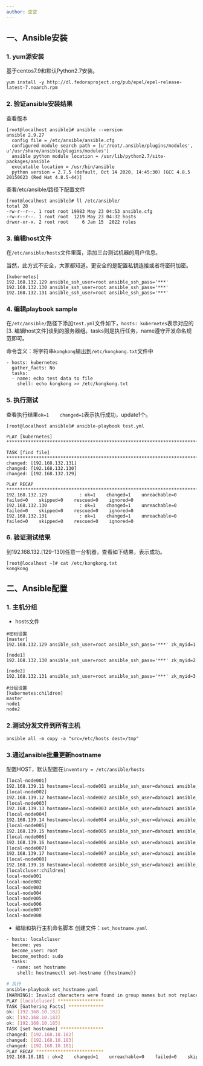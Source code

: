 ```yaml
---
author: 空空
---
```


## 一、Ansible安装

### 1. yum源安装

基于centos7.9和默认Python2.7安装。

```shell
yum install -y http://dl.fedoraproject.org/pub/epel/epel-release-latest-7.noarch.rpm

```

### 2. 验证ansible安装结果

查看版本

```shell
[root@localhost ansible]# ansible --version
ansible 2.9.27
  config file = /etc/ansible/ansible.cfg
  configured module search path = [u'/root/.ansible/plugins/modules', u'/usr/share/ansible/plugins/modules']
  ansible python module location = /usr/lib/python2.7/site-packages/ansible
  executable location = /usr/bin/ansible
  python version = 2.7.5 (default, Oct 14 2020, 14:45:30) [GCC 4.8.5 20150623 (Red Hat 4.8.5-44)]
```

查看/etc/ansible/路径下配置文件

```shell
[root@localhost ansible]# ll /etc/ansible/
total 28
-rw-r--r--. 1 root root 19983 May 23 04:53 ansible.cfg
-rw-r--r--. 1 root root  1219 May 23 04:32 hosts
drwxr-xr-x. 2 root root     6 Jan 15  2022 roles
```

### 3. 编辑host文件

在`/etc/ansible/hosts`文件里面，添加三台测试机器的用户信息。

当然，此方式不安全，大家都知道。更安全的是配置私钥连接或者将密码加密。

```shell
[kubernetes]
192.168.132.129 ansible_ssh_user=root ansible_ssh_pass='***'
192.168.132.130 ansible_ssh_user=root ansible_ssh_pass='***'
192.168.132.131 ansible_ssh_user=root ansible_ssh_pass='***'
```

### 4. 编辑playbook sample

在`/etc/ansible/`路径下添加`test.yml`文件如下，`hosts: kubernetes`表示对应的[3. 编辑host文件]谈到的服务器组。tasks则是执行任务，name遵守开发命名规范即可。

命令含义：将字符串`kongkong`输出到`/etc/kongkong.txt`文件中

```shell
- hosts: kubernetes
  gather_facts: No
  tasks:
  - name: echo test data to file
    shell: echo kongkong >> /etc/kongkong.txt
```

### 5. 执行测试

查看执行结果`ok=1    changed=1`表示执行成功，update1个。

```shell
[root@localhost ansible]# ansible-playbook test.yml

PLAY [kubernetes] ****************************************************************************************************

TASK [find file] *****************************************************************************************************
changed: [192.168.132.131]
changed: [192.168.132.130]
changed: [192.168.132.129]

PLAY RECAP ***********************************************************************************************************
192.168.132.129            : ok=1    changed=1    unreachable=0    failed=0    skipped=0    rescued=0    ignored=0
192.168.132.130            : ok=1    changed=1    unreachable=0    failed=0    skipped=0    rescued=0    ignored=0
192.168.132.131            : ok=1    changed=1    unreachable=0    failed=0    skipped=0    rescued=0    ignored=0
```

### 6. 验证测试结果

到192.168.132.[129-130]任意一台机器，查看如下结果，表示成功。

```shell
[root@localhost ~]# cat /etc/kongkong.txt
kongkong
```

## 二、Ansible配置
### 1. 主机分组

- hosts文件

```shell
#密码设置
[master]
192.168.132.129 ansible_ssh_user=root ansible_ssh_pass='***' zk_myid=1

[node1]
192.168.132.130 ansible_ssh_user=root ansible_ssh_pass='***' zk_myid=2

[node2]
192.168.132.131 ansible_ssh_user=root ansible_ssh_pass='***' zk_myid=3

#分组设置
[kubernetes:children]
master
node1
node2
```

### 2.测试分发文件到所有主机

```
ansible all -m copy -a "src=/etc/hosts dest=/tmp"
```


### 3.通过ansible批量更新hostname
配置HOST，默认配置在`inventory = /etc/ansible/hosts`
```bash
[local-node001]
192.168.139.11 hostname=local-node001 ansible_ssh_user=dahouzi ansible_ssh_pass='dahouzi' ansible_become_pass="dahouzi"
[local-node002]
192.168.139.12 hostname=local-node002 ansible_ssh_user=dahouzi ansible_ssh_pass='dahouzi' ansible_become_pass="dahouzi"
[local-node003]
192.168.139.13 hostname=local-node003 ansible_ssh_user=dahouzi ansible_ssh_pass='dahouzi' ansible_become_pass="dahouzi"
[local-node004]
192.168.139.14 hostname=local-node004 ansible_ssh_user=dahouzi ansible_ssh_pass='dahouzi' ansible_become_pass="dahouzi"
[local-node005]
192.168.139.15 hostname=local-node005 ansible_ssh_user=dahouzi ansible_ssh_pass='dahouzi' ansible_become_pass="dahouzi"
[local-node006]
192.168.139.16 hostname=local-node006 ansible_ssh_user=dahouzi ansible_ssh_pass='dahouzi' ansible_become_pass="dahouzi"
[local-node007]
192.168.139.17 hostname=local-node007 ansible_ssh_user=dahouzi ansible_ssh_pass='dahouzi' ansible_become_pass="dahouzi"
[local-node008]
192.168.139.18 hostname=local-node008 ansible_ssh_user=dahouzi ansible_ssh_pass='dahouzi' ansible_become_pass="dahouzi"
[localcluser:children]
local-node001
local-node002
local-node003
local-node004
local-node005
local-node006
local-node007
local-node008
```

- 编辑和执行主机命名脚本
创建文件：`set_hostname.yaml`
```bash
- hosts: localcluser
  become: yes
  become_user: root
  become_method: sudo
  tasks:
  - name: set hostname
    shell: hostnamectl set-hostname {{hostname}}

# 执行
ansible-playbook set_hostname.yaml
[WARNING]: Invalid characters were found in group names but not replaced, use -vvvv to see details
PLAY [localcluser] *****************
TASK [Gathering Facts] *************
ok: [192.168.10.182]
ok: [192.168.10.183]
ok: [192.168.10.185]
TASK [set hostname] ****************
changed: [192.168.10.182]
changed: [192.168.10.183]
changed: [192.168.10.181]
PLAY RECAP *************************
192.168.10.181 : ok=2    changed=1    unreachable=0    failed=0    skipped=0    rescued=0    ignored=0
```

